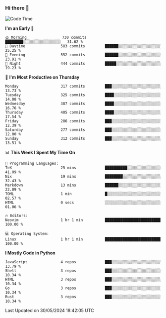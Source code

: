 ### Hi there 👋
<!--START_SECTION:waka-->
![Code Time](http://img.shields.io/badge/Code%20Time-325%20hrs%2031%20mins-blue)

**I'm an Early 🐤** 

```text
🌞 Morning                730 commits         ████████░░░░░░░░░░░░░░░░░   31.62 % 
🌆 Daytime                583 commits         ██████░░░░░░░░░░░░░░░░░░░   25.25 % 
🌃 Evening                552 commits         ██████░░░░░░░░░░░░░░░░░░░   23.91 % 
🌙 Night                  444 commits         █████░░░░░░░░░░░░░░░░░░░░   19.23 % 
```
📅 **I'm Most Productive on Thursday** 

```text
Monday                   317 commits         ███░░░░░░░░░░░░░░░░░░░░░░   13.73 % 
Tuesday                  325 commits         ████░░░░░░░░░░░░░░░░░░░░░   14.08 % 
Wednesday                387 commits         ████░░░░░░░░░░░░░░░░░░░░░   16.76 % 
Thursday                 405 commits         ████░░░░░░░░░░░░░░░░░░░░░   17.54 % 
Friday                   286 commits         ███░░░░░░░░░░░░░░░░░░░░░░   12.39 % 
Saturday                 277 commits         ███░░░░░░░░░░░░░░░░░░░░░░   12.00 % 
Sunday                   312 commits         ███░░░░░░░░░░░░░░░░░░░░░░   13.51 % 
```


📊 **This Week I Spent My Time On** 

```text
💬 Programming Languages: 
TeX                      25 mins             ██████████░░░░░░░░░░░░░░░   41.09 % 
Nix                      19 mins             ████████░░░░░░░░░░░░░░░░░   32.43 % 
Markdown                 13 mins             ██████░░░░░░░░░░░░░░░░░░░   22.09 % 
TOML                     1 min               █░░░░░░░░░░░░░░░░░░░░░░░░   02.57 % 
HTML                     0 secs              ░░░░░░░░░░░░░░░░░░░░░░░░░   01.06 % 

🔥 Editors: 
Neovim                   1 hr 1 min          █████████████████████████   100.00 % 

💻 Operating System: 
Linux                    1 hr 1 min          █████████████████████████   100.00 % 
```

**I Mostly Code in Python** 

```text
JavaScript               4 repos             ███░░░░░░░░░░░░░░░░░░░░░░   13.79 % 
Shell                    3 repos             ███░░░░░░░░░░░░░░░░░░░░░░   10.34 % 
HTML                     3 repos             ███░░░░░░░░░░░░░░░░░░░░░░   10.34 % 
Go                       3 repos             ███░░░░░░░░░░░░░░░░░░░░░░   10.34 % 
Rust                     3 repos             ███░░░░░░░░░░░░░░░░░░░░░░   10.34 % 
```




 Last Updated on 30/05/2024 18:42:05 UTC
<!--END_SECTION:waka-->

<!--
**YoganshSharma/YoganshSharma** is a ✨ _special_ ✨ repository because its `README.md` (this file) appears on your GitHub profile.

Here are some ideas to get you started:

- 🔭 I’m currently working on ...
- 🌱 I’m currently learning ...
- 👯 I’m looking to collaborate on ...
- 🤔 I’m looking for help with ...
- 💬 Ask me about ...
- 📫 How to reach me: ...
- 😄 Pronouns: ...
- ⚡ Fun fact: ...
-->
